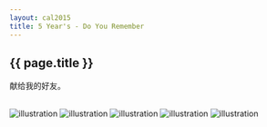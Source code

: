 ```yaml
---
layout: cal2015
title: 5 Year's - Do You Remember
---
```

<h2>{{ page.title }}</h2>

献给我的好友。

<br>

<div>
	<img class = "big" src = "{{site.baseurl}}/photos/2015-02-13/1.jpg" alt = "illustration" />
	<img class = "big" src = "{{site.baseurl}}/photos/2015-02-13/2.jpg" alt = "illustration" />
	<tr>
		<td>
			<img class = "small" src = "{{site.baseurl}}/photos/2015-02-13/3.jpg" alt = "illustration" />
			<img class = "small" src = "{{site.baseurl}}/photos/2015-02-13/4.jpg" alt = "illustration" />
			<img class = "small" src = "{{site.baseurl}}/photos/2015-02-13/5.jpg" alt = "illustration" />
		</td>
	</tr>
</div>
<br>
